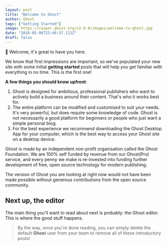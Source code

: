 ```yaml
---
layout: post
title: "Welcome to Ghost"
author: Ghost
tags: ["Getting Started"]
image: https://casper.ghost.org/v2.0.0/images/welcome-to-ghost.jpg
date: "2018-05-06T23:46:37.121Z"
draft: false
---
```


👋 Welcome, it's great to have you here.

We know that first impressions are important, so we've populated your new site with some initial __getting started__ posts that will help you get familiar with everything in no time. This is the first one!

__A few things you should know upfront__:
1. Ghost is designed for ambitious, professional publishers who want to actively build a business around their content. That's who it works best for. 
2. The entire platform can be modified and customised to suit your needs. It's very powerful, but does require some knowledge of code. Ghost is not necessarily a good platform for beginners or people who just want a simple personal blog. 
3. For the best experience we recommend downloading the Ghost Desktop App for your computer, which is the best way to access your Ghost site on a desktop device. 

Ghost is made by an independent non-profit organisation called the Ghost Foundation. We are 100% self funded by revenue from our Ghost(Pro) service, and every penny we make is re-invested into funding further development of free, open source technology for modern publishing.  

The version of Ghost you are looking at right now would not have been made possible without generous contributions from the open source community.  
## Next up, the editor
The main thing you'll want to read about next is probably: the Ghost editor. This is where the good stuff happens.
> By the way, once you're done reading, you can simply delete the default __Ghost__ user from your team to remove all of these introductory posts! 
